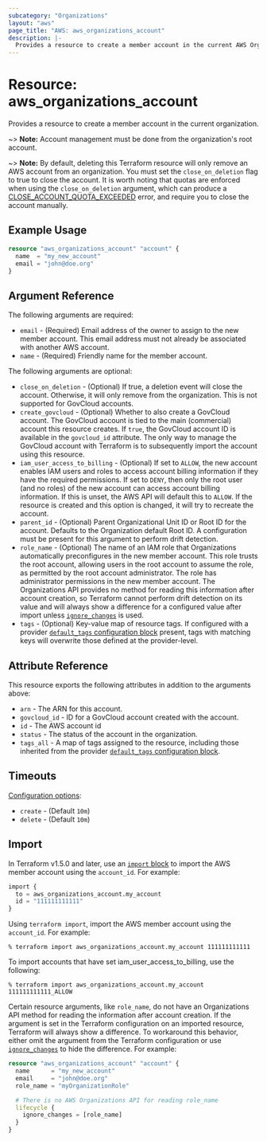 ```yaml
---
subcategory: "Organizations"
layout: "aws"
page_title: "AWS: aws_organizations_account"
description: |-
  Provides a resource to create a member account in the current AWS Organization.
---
```


# Resource: aws_organizations_account

Provides a resource to create a member account in the current organization.

~> **Note:** Account management must be done from the organization's root account.

~> **Note:** By default, deleting this Terraform resource will only remove an AWS account from an organization. You must set the `close_on_deletion` flag to true to close the account. It is worth noting that quotas are enforced when using the `close_on_deletion` argument, which can produce a [CLOSE_ACCOUNT_QUOTA_EXCEEDED](https://docs.aws.amazon.com/organizations/latest/APIReference/API_CloseAccount.html) error, and require you to close the account manually.

## Example Usage

```terraform
resource "aws_organizations_account" "account" {
  name  = "my_new_account"
  email = "john@doe.org"
}
```

## Argument Reference

The following arguments are required:

* `email` - (Required) Email address of the owner to assign to the new member account. This email address must not already be associated with another AWS account.
* `name` - (Required) Friendly name for the member account.

The following arguments are optional:

* `close_on_deletion` - (Optional) If true, a deletion event will close the account. Otherwise, it will only remove from the organization. This is not supported for GovCloud accounts.
* `create_govcloud` - (Optional) Whether to also create a GovCloud account. The GovCloud account is tied to the main (commercial) account this resource creates. If `true`, the GovCloud account ID is available in the `govcloud_id` attribute. The only way to manage the GovCloud account with Terraform is to subsequently import the account using this resource.
* `iam_user_access_to_billing` - (Optional) If set to `ALLOW`, the new account enables IAM users and roles to access account billing information if they have the required permissions. If set to `DENY`, then only the root user (and no roles) of the new account can access account billing information. If this is unset, the AWS API will default this to `ALLOW`. If the resource is created and this option is changed, it will try to recreate the account.
* `parent_id` - (Optional) Parent Organizational Unit ID or Root ID for the account. Defaults to the Organization default Root ID. A configuration must be present for this argument to perform drift detection.
* `role_name` - (Optional) The name of an IAM role that Organizations automatically preconfigures in the new member account. This role trusts the root account, allowing users in the root account to assume the role, as permitted by the root account administrator. The role has administrator permissions in the new member account. The Organizations API provides no method for reading this information after account creation, so Terraform cannot perform drift detection on its value and will always show a difference for a configured value after import unless [`ignore_changes`](https://www.terraform.io/docs/configuration/meta-arguments/lifecycle.html#ignore_changes) is used.
* `tags` - (Optional) Key-value map of resource tags. If configured with a provider [`default_tags` configuration block](https://registry.terraform.io/providers/hashicorp/aws/latest/docs#default_tags-configuration-block) present, tags with matching keys will overwrite those defined at the provider-level.

## Attribute Reference

This resource exports the following attributes in addition to the arguments above:

* `arn` - The ARN for this account.
* `govcloud_id` - ID for a GovCloud account created with the account.
* `id` - The AWS account id
* `status` - The status of the account in the organization.
* `tags_all` - A map of tags assigned to the resource, including those inherited from the provider [`default_tags` configuration block](https://registry.terraform.io/providers/hashicorp/aws/latest/docs#default_tags-configuration-block).

## Timeouts

[Configuration options](https://developer.hashicorp.com/terraform/language/resources/syntax#operation-timeouts):

- `create` - (Default `10m`)
- `delete` - (Default `10m`)

## Import

In Terraform v1.5.0 and later, use an [`import` block](https://developer.hashicorp.com/terraform/language/import) to import the AWS member account using the `account_id`. For example:

```terraform
import {
  to = aws_organizations_account.my_account
  id = "111111111111"
}
```

Using `terraform import`, import the AWS member account using the `account_id`. For example:

```console
% terraform import aws_organizations_account.my_account 111111111111
```

To import accounts that have set iam_user_access_to_billing, use the following:

```console
% terraform import aws_organizations_account.my_account 111111111111_ALLOW
```

Certain resource arguments, like `role_name`, do not have an Organizations API method for reading the information after account creation. If the argument is set in the Terraform configuration on an imported resource, Terraform will always show a difference. To workaround this behavior, either omit the argument from the Terraform configuration or use [`ignore_changes`](https://www.terraform.io/docs/configuration/meta-arguments/lifecycle.html#ignore_changes) to hide the difference. For example:

```terraform
resource "aws_organizations_account" "account" {
  name      = "my_new_account"
  email     = "john@doe.org"
  role_name = "myOrganizationRole"

  # There is no AWS Organizations API for reading role_name
  lifecycle {
    ignore_changes = [role_name]
  }
}
```
